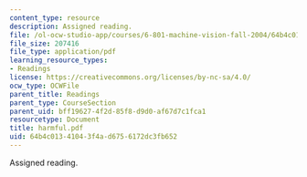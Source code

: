 ```yaml
---
content_type: resource
description: Assigned reading.
file: /ol-ocw-studio-app/courses/6-801-machine-vision-fall-2004/64b4c01341043f4ad6756172dc3fb652_harmful.pdf
file_size: 207416
file_type: application/pdf
learning_resource_types:
- Readings
license: https://creativecommons.org/licenses/by-nc-sa/4.0/
ocw_type: OCWFile
parent_title: Readings
parent_type: CourseSection
parent_uid: bff19627-4f2d-85f8-d9d0-af67d7c1fca1
resourcetype: Document
title: harmful.pdf
uid: 64b4c013-4104-3f4a-d675-6172dc3fb652
---
```

Assigned reading.